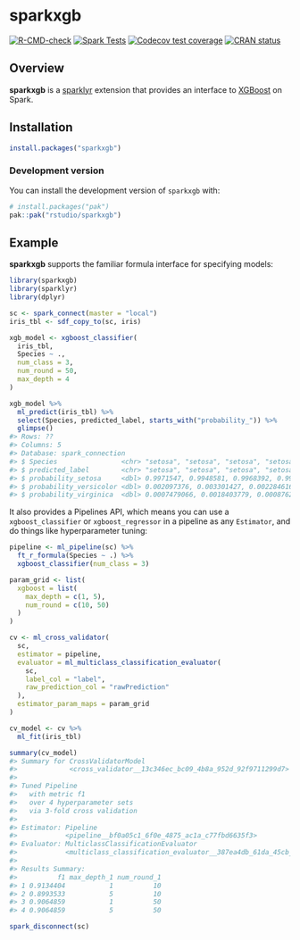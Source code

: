 
<!-- README.md is generated from README.Rmd. Please edit that file -->

# sparkxgb

<!-- badges: start -->

[![R-CMD-check](https://github.com/rstudio/sparkxgb/actions/workflows/R-CMD-check.yaml/badge.svg)](https://github.com/rstudio/sparkxgb/actions/workflows/R-CMD-check.yaml)
[![Spark
Tests](https://github.com/rstudio/sparkxgb/actions/workflows/Tests.yaml/badge.svg)](https://github.com/rstudio/sparkxgb/actions/workflows/Tests.yaml)
[![Codecov test
coverage](https://codecov.io/gh/rstudio/sparkxgb/branch/main/graph/badge.svg)](https://app.codecov.io/gh/rstudio/sparkxgb?branch=main)
[![CRAN
status](https://www.r-pkg.org/badges/version/sparkxgb)](https://CRAN.R-project.org/package=sparkxgb)
<!-- badges: end -->

## Overview

**sparkxgb** is a [sparklyr](https://spark.posit.co/) extension that
provides an interface to [XGBoost](https://github.com/dmlc/xgboost) on
Spark.

## Installation

``` r
install.packages("sparkxgb")
```

### Development version

You can install the development version of `sparkxgb` with:

``` r
# install.packages("pak")
pak::pak("rstudio/sparkxgb")
```

## Example

**sparkxgb** supports the familiar formula interface for specifying
models:

``` r
library(sparkxgb)
library(sparklyr)
library(dplyr)

sc <- spark_connect(master = "local")
iris_tbl <- sdf_copy_to(sc, iris)

xgb_model <- xgboost_classifier(
  iris_tbl,
  Species ~ .,
  num_class = 3,
  num_round = 50,
  max_depth = 4
)

xgb_model %>%
  ml_predict(iris_tbl) %>%
  select(Species, predicted_label, starts_with("probability_")) %>%
  glimpse()
#> Rows: ??
#> Columns: 5
#> Database: spark_connection
#> $ Species                <chr> "setosa", "setosa", "setosa", "setosa", "setosa…
#> $ predicted_label        <chr> "setosa", "setosa", "setosa", "setosa", "setosa…
#> $ probability_setosa     <dbl> 0.9971547, 0.9948581, 0.9968392, 0.9968392, 0.9…
#> $ probability_versicolor <dbl> 0.002097376, 0.003301427, 0.002284616, 0.002284…
#> $ probability_virginica  <dbl> 0.0007479066, 0.0018403779, 0.0008762418, 0.000…
```

It also provides a Pipelines API, which means you can use a
`xgboost_classifier` or `xgboost_regressor` in a pipeline as any
`Estimator`, and do things like hyperparameter tuning:

``` r
pipeline <- ml_pipeline(sc) %>%
  ft_r_formula(Species ~ .) %>%
  xgboost_classifier(num_class = 3)

param_grid <- list(
  xgboost = list(
    max_depth = c(1, 5),
    num_round = c(10, 50)
  )
)

cv <- ml_cross_validator(
  sc,
  estimator = pipeline,
  evaluator = ml_multiclass_classification_evaluator(
    sc,
    label_col = "label",
    raw_prediction_col = "rawPrediction"
  ),
  estimator_param_maps = param_grid
)

cv_model <- cv %>%
  ml_fit(iris_tbl)

summary(cv_model)
#> Summary for CrossValidatorModel 
#>             <cross_validator__13c346ec_bc09_4b8a_952d_92f9711299d7> 
#> 
#> Tuned Pipeline
#>   with metric f1
#>   over 4 hyperparameter sets 
#>   via 3-fold cross validation
#> 
#> Estimator: Pipeline
#>            <pipeline__bf0a05c1_6f0e_4875_ac1a_c77fbd6635f3> 
#> Evaluator: MulticlassClassificationEvaluator
#>            <multiclass_classification_evaluator__387ea4db_61da_45cb_813e_8c6f63811fff> 
#> 
#> Results Summary: 
#>          f1 max_depth_1 num_round_1
#> 1 0.9134404           1          10
#> 2 0.8993533           5          10
#> 3 0.9064859           1          50
#> 4 0.9064859           5          50

spark_disconnect(sc)
```
